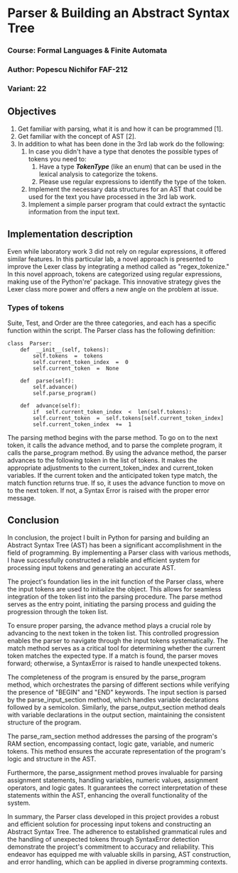 
# Parser & Building an Abstract Syntax Tree
### Course: Formal Languages & Finite Automata
### Author: Popescu Nichifor FAF-212
### Variant: 22
## Objectives
1.  Get familiar with parsing, what it is and how it can be programmed [1].
2.  Get familiar with the concept of AST [2].
3.  In addition to what has been done in the 3rd lab work do the following:
    1. In case you didn't have a type that denotes the possible types of tokens you need to:
        1.  Have a type  **_TokenType_**  (like an enum) that can be used in the lexical analysis to categorize the tokens.
        2.  Please use regular expressions to identify the type of the token.
    2.  Implement the necessary data structures for an AST that could be used for the text you have processed in the 3rd lab work.
    3.  Implement a simple parser program that could extract the syntactic information from the input text.

## Implementation description
Even while laboratory work 3 did not rely on regular expressions, it offered similar features. In this particular lab, a novel approach is presented to improve the Lexer class by integrating a method called as "regex_tokenize." In this novel approach, tokens are categorized using regular expressions, making use of the Python're' package. This innovative strategy gives the Lexer class more power and offers a new angle on the problem at issue. 

### Types of tokens
Suite, Test, and Order are the three categories, and each has a specific function within the script.
The Parser class has the following definition:
```
class  Parser:
	def  __init__(self, tokens):
		self.tokens  =  tokens
		self.current_token_index  =  0
		self.current_token  =  None

	def  parse(self):
		self.advance()
		self.parse_program()

	def  advance(self):
		if  self.current_token_index  <  len(self.tokens):
		self.current_token  =  self.tokens[self.current_token_index]
		self.current_token_index  +=  1
```
The parsing method begins with the parse method. To go on to the next token, it calls the advance method, and to parse the complete program, it calls the parse_program method.
By using the advance method, the parser advances to the following token in the list of tokens. It makes the appropriate adjustments to the current_token_index and current_token variables.
If the current token and the anticipated token type match, the match function returns true. If so, it uses the advance function to move on to the next token. If not, a Syntax Error is raised with the proper error message.



## Conclusion
In conclusion, the project I built in Python for parsing and building an Abstract Syntax Tree (AST) has been a significant accomplishment in the field of programming. By implementing a Parser class with various methods, I have successfully constructed a reliable and efficient system for processing input tokens and generating an accurate AST.

The project's foundation lies in the init function of the Parser class, where the input tokens are used to initialize the object. This allows for seamless integration of the token list into the parsing procedure. The parse method serves as the entry point, initiating the parsing process and guiding the progression through the token list.

To ensure proper parsing, the advance method plays a crucial role by advancing to the next token in the token list. This controlled progression enables the parser to navigate through the input tokens systematically. The match method serves as a critical tool for determining whether the current token matches the expected type. If a match is found, the parser moves forward; otherwise, a SyntaxError is raised to handle unexpected tokens.

The completeness of the program is ensured by the parse_program method, which orchestrates the parsing of different sections while verifying the presence of "BEGIN" and "END" keywords. The input section is parsed by the parse_input_section method, which handles variable declarations followed by a semicolon. Similarly, the parse_output_section method deals with variable declarations in the output section, maintaining the consistent structure of the program.

The parse_ram_section method addresses the parsing of the program's RAM section, encompassing contact, logic gate, variable, and numeric tokens. This method ensures the accurate representation of the program's logic and structure in the AST.

Furthermore, the parse_assignment method proves invaluable for parsing assignment statements, handling variables, numeric values, assignment operators, and logic gates. It guarantees the correct interpretation of these statements within the AST, enhancing the overall functionality of the system.

In summary, the Parser class developed in this project provides a robust and efficient solution for processing input tokens and constructing an Abstract Syntax Tree. The adherence to established grammatical rules and the handling of unexpected tokens through SyntaxError detection demonstrate the project's commitment to accuracy and reliability. This endeavor has equipped me with valuable skills in parsing, AST construction, and error handling, which can be applied in diverse programming contexts.
